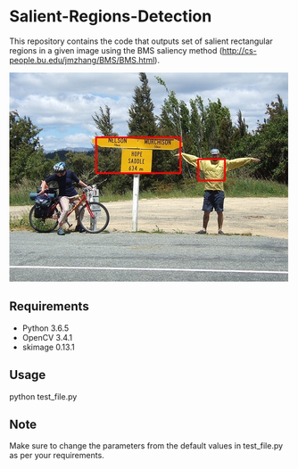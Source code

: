 # Salient-Regions-Detection
This repository contains the code that outputs set of salient rectangular regions in a given image using the BMS saliency method (http://cs-people.bu.edu/jmzhang/BMS/BMS.html).

![Salient regions](https://github.com/SaiPrajwal95/Salient-Regions-Detection/blob/master/results/salient_regions.jpg)


## Requirements
- Python 3.6.5
- OpenCV 3.4.1
- skimage 0.13.1

## Usage
python test_file.py

## Note
Make sure to change the parameters from the default values in test_file.py as per your requirements.
